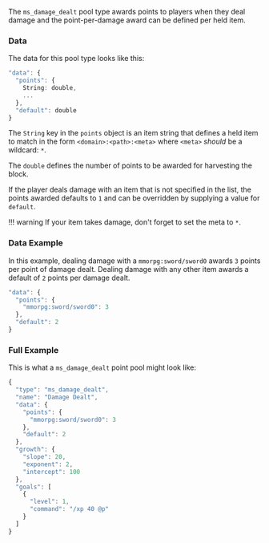 The `ms_damage_dealt` pool type awards points to players when they deal damage and the point-per-damage award can be defined per held item. 

### Data

The data for this pool type looks like this:

```ts
"data": {
  "points": {
    String: double,
    ...
  },
  "default": double
}
```

The `String` key in the `points` object is an item string that defines a held item to match in the form `<domain>:<path>:<meta>` where `<meta>` *should* be a wildcard: `*`.

The `double` defines the number of points to be awarded for harvesting the block.

If the player deals damage with an item that is not specified in the list, the points awarded defaults to `1` and can be overridden by supplying a value for `default`.  

!!! warning
    If your item takes damage, don't forget to set the meta to `*`.

### Data Example

In this example, dealing damage with a `mmorpg:sword/sword0` awards `3` points per point of damage dealt. Dealing damage with any other item awards a default of `2` points per damage dealt.

```js
"data": {
  "points": {
    "mmorpg:sword/sword0": 3
  },
  "default": 2
}
```

### Full Example

This is what a `ms_damage_dealt` point pool might look like:

```js
{
  "type": "ms_damage_dealt",
  "name": "Damage Dealt",
  "data": {
    "points": {
      "mmorpg:sword/sword0": 3
    },
    "default": 2
  },
  "growth": {
    "slope": 20,
    "exponent": 2,
    "intercept": 100
  },
  "goals": [
    {
      "level": 1,
      "command": "/xp 40 @p"
    }
  ]
}
```